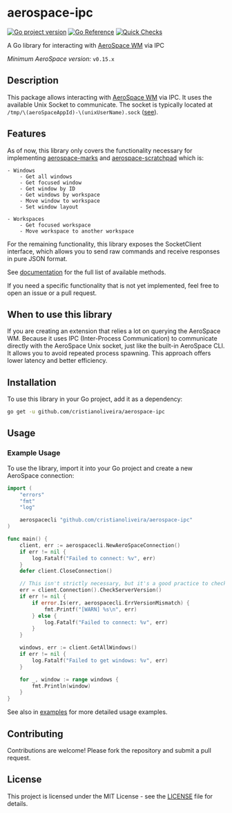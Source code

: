 # aerospace-ipc
[![Go project version](https://badge.fury.io/go/github.com%2Fcristianoliveira%2Faerospace-ipc.svg)](https://badge.fury.io/go/github.com%2Fcristianoliveira%2Faerospace-ipc)
[![Go Reference](https://pkg.go.dev/badge/github.com/cristianoliveira/aerospace-ipc.svg)](https://pkg.go.dev/github.com/cristianoliveira/aerospace-ipc)
[![Quick Checks](https://github.com/cristianoliveira/aerospace-ipc/actions/workflows/on-push.yml/badge.svg)](https://github.com/cristianoliveira/aerospace-ipc/actions/workflows/on-push.yml)

A Go library for interacting with [AeroSpace WM](https://github.com/nikitabobko/AeroSpace) via IPC

*Minimum AeroSpace version:* `v0.15.x`

## Description

This package allows interacting with [AeroSpace WM](https://github.com/nikitabobko/AeroSpace) via IPC.
It uses the available Unix Socket to communicate. The socket is typically located at `/tmp/\(aeroSpaceAppId)-\(unixUserName).sock` ([see](https://github.com/nikitabobko/AeroSpace/blob/f12ee6c9d914f7b561ff7d5c64909882c67061cd/Sources/AppBundle/server.swift#L9)).

## Features

As of now, this library only covers the functionality necessary for implementing
[aerospace-marks](https://github.com/cristianoliveira/aerospace-marks) and [aerospace-scratchpad](https://github.com/cristianoliveira/aerospace-scratchpad) which is:

    - Windows
        - Get all windows
        - Get focused window
        - Get window by ID
        - Get windows by workspace
        - Move window to workspace
        - Set window layout
 
    - Workspaces
        - Get focused workspace
        - Move workspace to another workspace

For the remaining functionality, this library exposes the SocketClient interface, which allows you to send raw commands and receive responses in pure JSON format.

See [documentation](https://pkg.go.dev/github.com/cristianoliveira/aerospace-ipc) for the full list of available methods.

If you need a specific functionality that is not yet implemented, feel free to open an issue or a pull request.

## When to use this library

If you are creating an extension that relies a lot on querying the AeroSpace WM. Because it uses IPC (Inter-Process Communication) to communicate directly with the AeroSpace Unix socket, just like the built-in AeroSpace CLI. It allows you to avoid repeated process spawning. This approach offers lower latency and better efficiency.

## Installation

To use this library in your Go project, add it as a dependency:

```bash
go get -u github.com/cristianoliveira/aerospace-ipc
```

## Usage

### Example Usage

To use the library, import it into your Go project and create a new AeroSpace connection:

```go
import (
    "errors"
    "fmt"
    "log"

    aerospacecli "github.com/cristianoliveira/aerospace-ipc"
)

func main() {
    client, err := aerospacecli.NewAeroSpaceConnection()
    if err != nil {
        log.Fatalf("Failed to connect: %v", err)
    }
    defer client.CloseConnection()

    // This isn't strictly necessary, but it's a good practice to check the server version
    err = client.Connection().CheckServerVersion()
    if err != nil {
        if error.Is(err, aerospacecli.ErrVersionMismatch) {
            fmt.Printf("[WARN] %s\n", err)
        } else {
            log.Fatalf("Failed to connect: %v", err)
        }
    }

    windows, err := client.GetAllWindows()
    if err != nil {
        log.Fatalf("Failed to get windows: %v", err)
    }

    for _, window := range windows {
        fmt.Println(window)
    }
}
```

See also in [examples](examples) for more detailed usage examples.

## Contributing

Contributions are welcome! Please fork the repository and submit a pull request.

## License

This project is licensed under the MIT License - see the [LICENSE](LICENSE) file for details.

